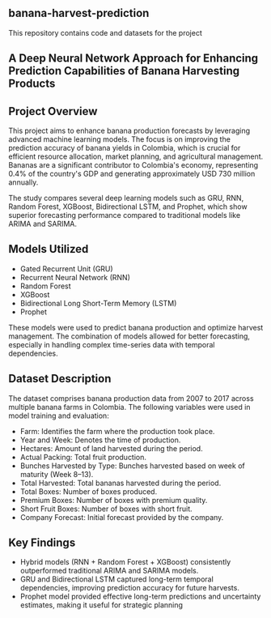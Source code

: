 ## banana-harvest-prediction
This repository contains code and datasets for the project 
## A Deep Neural Network Approach for Enhancing Prediction Capabilities of Banana Harvesting Products
## Project Overview
This project aims to enhance banana production forecasts by leveraging advanced machine learning models. The focus is on improving the prediction accuracy of banana yields in Colombia, which is crucial for efficient resource allocation, market planning, and agricultural management. Bananas are a significant contributor to Colombia's economy, representing 0.4% of the country's GDP and generating approximately USD 730 million annually.

The study compares several deep learning models such as GRU, RNN, Random Forest, XGBoost, Bidirectional LSTM, and Prophet, which show superior forecasting performance compared to traditional models like ARIMA and SARIMA.

## Models Utilized
- Gated Recurrent Unit (GRU)
- Recurrent Neural Network (RNN)
- Random Forest
- XGBoost
- Bidirectional Long Short-Term Memory (LSTM)
- Prophet

These models were used to predict banana production and optimize harvest management. The combination of models allowed for better forecasting, especially in handling complex time-series data with temporal dependencies.

## Dataset Description
The dataset comprises banana production data from 2007 to 2017 across multiple banana farms in Colombia. The following variables were used in model training and evaluation:

- Farm: Identifies the farm where the production took place.
- Year and Week: Denotes the time of production.
- Hectares: Amount of land harvested during the period.
- Actual Packing: Total fruit production.
- Bunches Harvested by Type: Bunches harvested based on week of maturity (Week 8–13).
- Total Harvested: Total bananas harvested during the period.
- Total Boxes: Number of boxes produced.
- Premium Boxes: Number of boxes with premium quality.
- Short Fruit Boxes: Number of boxes with short fruit.
- Company Forecast: Initial forecast provided by the company.

## Key Findings
- Hybrid models (RNN + Random Forest + XGBoost) consistently outperformed traditional ARIMA and SARIMA models.
- GRU and Bidirectional LSTM captured long-term temporal dependencies, improving prediction accuracy for future harvests.
- Prophet model provided effective long-term predictions and uncertainty estimates, making it useful for strategic planning
